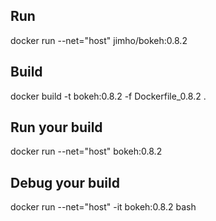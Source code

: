 Run
----
docker run --net="host" jimho/bokeh:0.8.2

Build
-----
docker build -t bokeh:0.8.2 -f Dockerfile_0.8.2 .

Run your build
--------------
docker run --net="host" bokeh:0.8.2

Debug your build
----------------
docker run --net="host" -it bokeh:0.8.2 bash
